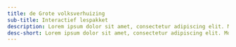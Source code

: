 ```yaml
---
title: de Grote volksverhuizing
sub-title: Interactief lespakket
description: Lorem ipsum dolor sit amet, consectetur adipiscing elit. Morbi iaculis nisl quis commodo facilisis. Morbi scelerisque gravida libero, at dapibus nisi mollis sed. Etiam mollis semper mauris vel congue. Donec posuere nulla eget nisl lacinia lacinia. Sed tincidunt pellentesque nulla, venenatis rhoncus lacus tempor nec. Cras tempor enim libero, a aliquam quam sollicitudin ac. Sed vulputate, ex eget posuere venenatis, eros arcu bibendum nulla, vulputate elementum sem orci eu ex. Proin euismod a ligula in accumsan. Maecenas porttitor augue eu dui lobortis, quis interdum ligula accumsan. Cras fermentum at ante a molestie. Aliquam malesuada non urna nec tempor. Cras bibendum feugiat porttitor. Mauris non quam id est vulputate egestas eu a nisi. Praesent tortor tellus, malesuada vel molestie nec, dignissim eu felis. Sed vestibulum arcu eget felis aliquet vestibulum. Nam porta diam blandit mauris malesuada, in hendrerit ex sollicitudin.
desc-short: Lorem ipsum dolor sit amet, consectetur adipiscing elit. Morbi iaculis nisl quis commodo facilisis.
---
```

